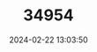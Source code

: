 ---
title: "34954"
category: "Ficus bizanae"
draft: false
date: 2024-02-22 13:03:50
languages:
  English: ["Pondo Fig"]
---